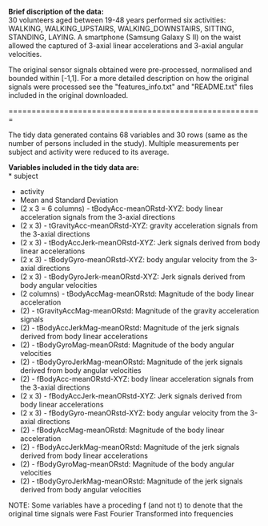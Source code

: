 **Brief discription of the data:**   
        30 volunteers aged between 19-48 years performed six activities: WALKING, WALKING_UPSTAIRS, WALKING_DOWNSTAIRS, SITTING, STANDING, LAYING. A smartphone (Samsung Galaxy S II) on the waist allowed the captured of 3-axial linear accelerations and 3-axial angular velocities.

The original sensor signals obtained were pre-processed, normalised and bounded within [-1,1]. For a more detailed description on how the original signals were processed see the "features_info.txt" and "README.txt" files included in the original downloaded.

=======================================================
        
The tidy data generated contains 68 variables and 30 rows (same as the number of persons included in the study). Multiple measurements per subject and activity were reduced to its average.

**Variables included in the tidy data are:**  
        * subject   
* activity   
* Mean and Standard Deviation     
* (2 x 3 = 6 columns) - tBodyAcc-meanORstd-XYZ: body linear acceleration signals from the 3-axial directions   
* (2 x 3) - tGravityAcc-meanORstd-XYZ: gravity acceleration signals from the 3-axial directions   
* (2 x 3) - tBodyAccJerk-meanORstd-XYZ: Jerk signals derived from body linear accelerations   
* (2 x 3) - tBodyGyro-meanORstd-XYZ: body angular velocity from the 3-axial directions   
* (2 x 3) - tBodyGyroJerk-meanORstd-XYZ: Jerk signals derived from body angular velocities   
* (2 columns) - tBodyAccMag-meanORstd: Magnitude of the body linear acceleration   
* (2) - tGravityAccMag-meanORstd: Magnitude of the gravity acceleration signals   
* (2) - tBodyAccJerkMag-meanORstd: Magnitude of the jerk signals derived from body linear accelerations   
* (2) - tBodyGyroMag-meanORstd: Magnitude of the body angular velocities   
* (2) - tBodyGyroJerkMag-meanORstd: Magnitude of the jerk signals derived from body angular velocities   
* (2) - fBodyAcc-meanORstd-XYZ: body linear acceleration signals from the 3-axial directions   
* (2 x 3) - fBodyAccJerk-meanORstd-XYZ: Jerk signals derived from body linear accelerations   
* (2 x 3) - fBodyGyro-meanORstd-XYZ: body angular velocity from the 3-axial directions   
* (2) - fBodyAccMag-meanORstd: Magnitude of the body linear acceleration   
* (2) - fBodyAccJerkMag-meanORstd: Magnitude of the jerk signals derived from body linear accelerations   
* (2) - fBodyGyroMag-meanORstd: Magnitude of the body angular velocities   
* (2) - tBodyGyroJerkMag-meanORstd: Magnitude of the jerk signals derived from body angular velocities   

NOTE: Some variables have a proceding f (and not t) to denote that the original time signals were Fast Fourier Transformed into frequencies